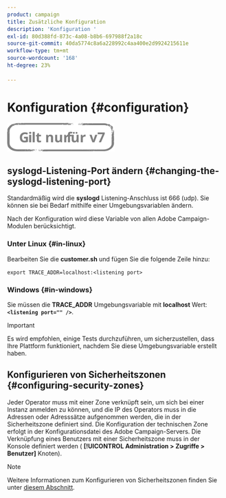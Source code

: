 ```yaml
---
product: campaign
title: Zusätzliche Konfiguration
description: 'Konfiguration '
exl-id: 80d388fd-873c-4a08-b8b6-697988f2a18c
source-git-commit: 40da5774c8a6a228992c4aa400e2d9924215611e
workflow-type: tm+mt
source-wordcount: '168'
ht-degree: 23%

---
```


# Konfiguration {#configuration}

![](../../assets/v7-only.svg)

## syslogd-Listening-Port ändern {#changing-the-syslogd-listening-port}

Standardmäßig wird die **syslogd** Listening-Anschluss ist 666 (udp). Sie können sie bei Bedarf mithilfe einer Umgebungsvariablen ändern.

Nach der Konfiguration wird diese Variable von allen Adobe Campaign-Modulen berücksichtigt.

### Unter Linux {#in-linux}

Bearbeiten Sie die **customer.sh** und fügen Sie die folgende Zeile hinzu:

```
export TRACE_ADDR=localhost:<listening port>
```

### Windows {#in-windows}

Sie müssen die **TRACE_ADDR** Umgebungsvariable mit **localhost** Wert: **`<listening port="" />`**.

>[!IMPORTANT]
>
>Es wird empfohlen, einige Tests durchzuführen, um sicherzustellen, dass Ihre Plattform funktioniert, nachdem Sie diese Umgebungsvariable erstellt haben.

## Konfigurieren von Sicherheitszonen {#configuring-security-zones}

Jeder Operator muss mit einer Zone verknüpft sein, um sich bei einer Instanz anmelden zu können, und die IP des Operators muss in die Adressen oder Adresssätze aufgenommen werden, die in der Sicherheitszone definiert sind. Die Konfiguration der technischen Zone erfolgt in der Konfigurationsdatei des Adobe Campaign-Servers. Die Verknüpfung eines Benutzers mit einer Sicherheitszone muss in der Konsole definiert werden ( **[!UICONTROL Administration > Zugriffe > Benutzer]** Knoten).

>[!NOTE]
>
>Weitere Informationen zum Konfigurieren von Sicherheitszonen finden Sie unter [diesem Abschnitt](../../installation/using/security-zones.md).
